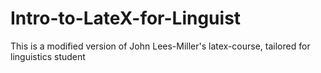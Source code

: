 # Intro-to-LateX-for-Linguist
This is a modified version of John Lees-Miller's latex-course, tailored for linguistics student
